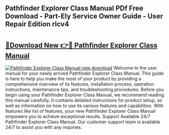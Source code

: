 ## Pathfinder Explorer Class Manual PDf Free Download - Part-EIy Service Owner Guide - User Repair Edition rlcv4

# <h2><a href="http://cf19192.oget.top/?id=Pathfinder+Explorer+Class+Manual">🔗Download New 👉🔴 Pathfinder Explorer Class Manual</a></h2>

[![Pathfinder Explorer Class Manual new download](https://i.imgur.com/5g1atiW.png)](http://cf19192.oget.top/?id=Pathfinder+Explorer+Class+Manual)
Welcome to the user manual for your newly arrived Pathfinder Explorer Class Manual. This guide is here to help you make the most of your product by providing a comprehensive overview of its features, installation process, operation instructions, maintenance tips, and troubleshooting procedures. Before you begin using your Pathfinder Explorer Class Manual, we recommend reading this manual carefully. It contains detailed instructions for product setup, as well as information on how to use its various features and capabilities. With features like list of features, your new Pathfinder Explorer Class Manual empowers you to achieve exceptional results. Support Available 24/7 Pathfinder Explorer Class Manual. Our customer support team is available 24/7 to assist you with any inquiries.
